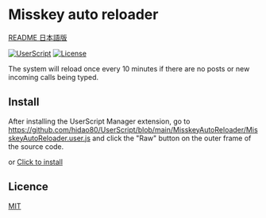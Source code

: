 # Misskey auto reloader

[README 日本語版](./README_ja.md)

[![UserScript](https://img.shields.io/badge/Framework-UserScript-blue.svg)](https://en.wikipedia.org/wiki/Userscript)
[![License](https://img.shields.io/github/license/hidao80/UserScript)](/LICENSE)

The system will reload once every 10 minutes if there are no posts or new incoming calls being typed.

## Install

After installing the UserScript Manager extension, go to https://github.com/hidao80/UserScript/blob/main/MisskeyAutoReloader/MisskeyAutoReloader.user.js and click the "Raw" button on the outer frame of the source code.

or [Click to install](https://github.com/hidao80/UserScript/raw/main/MisskeyAutoReloader/MisskeyAutoReloader.user.js)

## Licence

[MIT](/LICENSE)
